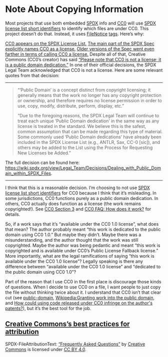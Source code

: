 <!--
SPDX-FileNotice: 🅭🄍1.0 This file is dedicated to the public domain using the CC0 1.0 Universal Public Domain Dedication <https://creativecommons.org/publicdomain/zero/1.0/>.
SPDX-FileContributor: Jason Yundt <jason@jasonyundt.email> (2021–2022)
-->

# Note About Copying Information

Most projects that use both embedded [SPDX][0] info and [CC0][1] will use [SPDX
license list short identifiers][2] to identify which files are under CC0. This
project doesn’t do that. Instead, it uses [FileNotice][3] [tags][4]. Here’s
why:

[CC0 appears on the SPDX License List.][5] [The main part of the SPDX Spec
explicitly names CC0 as a license.][6] [Older versions of the Spec went even
farther in terms of calling CC0 a license.][7] Despite all of that, Creative
Commons (CC0’s creator) has said [“Please note that CC0 is not a license; it is
a public domain dedication.”][8] In one of their official decisions, the SPDX
Legal Team acknowledged that CC0 is not a license. Here are some relevant
quotes from that decision:

-------------------------------------------------------------------------------

>“‘Public Domain’ is a concept distinct from copyright licensing; it generally
>means that the work no longer has any copyright protection or ownership, and
>therefore requires no license permission in order to use, copy, modify,
>distribute, perform, display, etc.”
>
>“Due to the foregoing reasons, the SPDX Legal Team will continue to treat each
>unique ‘Public Domain dedication’ in the same way as any license is treated in
>the standard. We believe this is the safest, common assumption that can be
>made regarding this type of material. Some commonly used ‘Public Domain
>dedications’ have already been included in the SPDX License List (e.g., ANTLR,
>Sax, CC-0 \[sic\]), and others may be added to the List using the Process for
>Requesting New Licenses be Added.”

The full decision can be found here:
<https://wiki.spdx.org/view/Legal_Team/Decisions/Dealing_with_Public_Domain_within_SPDX_Files>.

-------------------------------------------------------------------------------

I think that this is a reasonable decision. I’m choosing to not use [SPDX
license list short identifiers][2] for CC0 because I think that it’s
misleading. In some jurisdictions, CC0 functions purely as a public domain
dedication. In others, CC0 actually does function as a license (the work
remains copyrighted!). See [CC0 Section 3][9] and [CC0 FAQ: How does it
work?][10] for details.

So, if a work says that it’s “available under the CC0 1.0 license”, what does
that mean? The author probably meant “this work is dedicated to the public
domain using CC0 1.0.” But maybe they didn’t. Maybe there was a
misunderstanding, and the author thought that the work was still copyrighted.
Maybe the author was being pedantic and meant “this work is copyrighted and is
available under CC0’s Public License Fallback license.” More importantly, what
are the legal ramifications of saying “this work is available under the CC0 1.0
license”? Legally speaking is there any difference between “available under the
CC0 1.0 license” and “dedicated to the public domain using CC0 1.0”?

Part of the reason that I use CC0 in the first place is discourage those kinds
of questions. When I decide to use CC0 on a file, I want people to just copy
the file without thinking twice about it. I understand that CC0 isn’t that
clear cut (see [public-domain][11], [Wikipedia:Granting work into the public
domain][12], and [How could using code released under CC0 infringe on the
author's patents?][13]), but it’s the best tool for the job.

## [Creative Commons’s best practices for attribution](https://wiki.creativecommons.org/wiki/Best_practices_for_attribution)

SPDX-FileAttributionText: [“Frequently Asked Questions”](https://creativecommons.org/faq/) by [Creative Commons](https://creativecommons.org/) is licensed under [CC BY 4.0](https://creativecommons.org/licenses/by/4.0/).

[0]: https://spdx.dev/
[1]: https://creativecommons.org/publicdomain/zero/1.0/
[2]: https://spdx.github.io/spdx-spec/using-SPDX-short-identifiers-in-source-files/
[3]: https://spdx.github.io/spdx-spec/file-information/#813-file-notice-field
[4]: https://spdx.github.io/spdx-spec/file-tags/
[5]: https://spdx.org/licenses/CC0-1.0.html
[6]: https://spdx.github.io/spdx-spec/document-creation-information/#62-data-license-field
[7]: https://github.com/spdx/spdx-spec/issues/542
[8]: https://creativecommons.org/faq/#how-do-cc-licenses-operate
[9]: https://creativecommons.org/publicdomain/zero/1.0/legalcode
[10]: https://wiki.creativecommons.org/wiki/CC0_FAQ#How_does_it_work.3F
[11]: https://linuxmafia.com/faq/Licensing_and_Law/public-domain.html
[12]: https://en.wikipedia.org/wiki/Wikipedia:Granting_work_into_the_public_domain
[13]: https://opensource.stackexchange.com/questions/133/how-could-using-code-released-under-cc0-infringe-on-the-authors-patents
